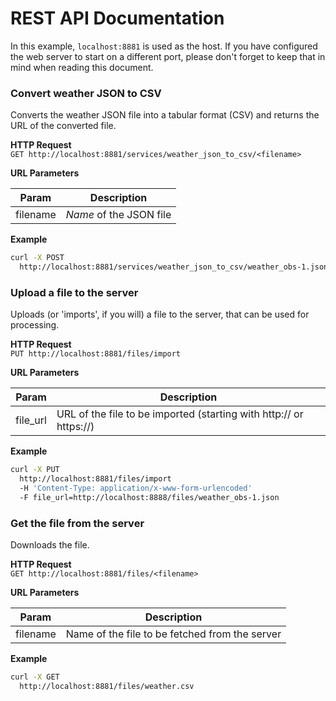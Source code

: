 # REST API Documentation

In this example, `localhost:8881` is used as the host. If you have configured the web server to start on a different port,
please don't forget to keep that in mind when reading this document.

### Convert weather JSON to CSV

Converts the weather JSON file into a tabular format (CSV) and returns the URL of the converted file.

**HTTP Request**\
`GET http://localhost:8881/services/weather_json_to_csv/<filename>`

**URL Parameters**

|Param|Description|
|---|---|
|filename| _Name_ of the JSON file|

**Example**
```bash
curl -X POST 
  http://localhost:8881/services/weather_json_to_csv/weather_obs-1.json
```


### Upload a file to the server

Uploads (or 'imports', if you will) a file to the server, that can be used for processing.

**HTTP Request**\
`PUT http://localhost:8881/files/import`

**URL Parameters**

|Param|Description|
|---|---|
|file_url|URL of the file to be imported (starting with http:// or https://)|

**Example**
```bash
curl -X PUT 
  http://localhost:8881/files/import 
  -H 'Content-Type: application/x-www-form-urlencoded' 
  -F file_url=http://localhost:8888/files/weather_obs-1.json
```


### Get the file from the server

Downloads the file.

**HTTP Request**\
`GET http://localhost:8881/files/<filename>`

**URL Parameters**

|Param|Description|
|---|---|
|filename|Name of the file to be fetched from the server|

**Example**
```bash
curl -X GET 
  http://localhost:8881/files/weather.csv 
```
